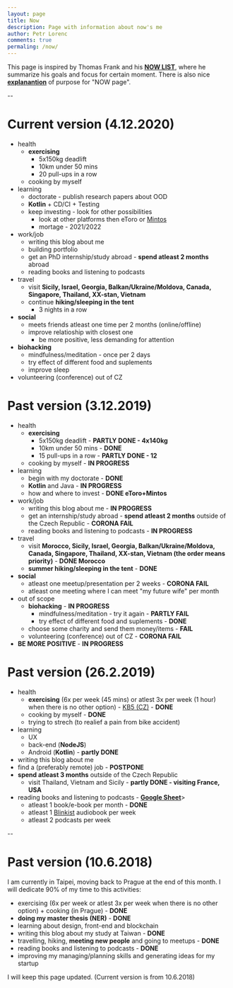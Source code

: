 ```yaml
---
layout: page
title: Now
description: Page with information about now's me
author: Petr Lorenc
comments: true
permaling: /now/
---
```


This page is inspired by Thomas Frank and his <a href="https://collegeinfogeek.com/now/">**NOW LIST**</a>, where he summarize his goals and focus for certain moment. There is also nice <a href="https://nownownow.com/about">**explanantion**</a> of purpose for "NOW page".

--

# Current version (4.12.2020)
 * health
   * **exercising** 
     * 5x150kg deadlift
     * 10km under 50 mins
     * 20 pull-ups in a row
   * cooking by myself
 * learning
   * doctorate - publish research papers about OOD
   * **Kotlin** + CD/CI + Testing
   * keep investing - look for other possibilities
      * look at other platforms then eToro or <a href="https://www.mintos.com/cs/l/ref/JOT8P1">Mintos</a>
      * mortage - 2021/2022
 * work/job
   * writing this blog about me
   * building portfolio
   * get an PhD internship/study abroad - **spend atleast 2 months** abroad
   * reading books and listening to podcasts
 * travel
   * visit **Sicily, Israel, Georgia, Balkan/Ukraine/Moldova, Canada, Singapore, Thailand, XX-stan, Vietnam**
   * continue **hiking/sleeping in the tent**
      * 3 nights in a row
 * **social**
   * meets friends atleast one time per 2 months (online/offline)
   * improve relatioship with closest one
      * be more positive, less demanding for attention
 * **biohacking**
   * mindfulness/meditation - once per 2 days
   * try effect of different food and suplements
   * improve sleep
 * volunteering (conference) out of CZ

# Past version (3.12.2019)
 * health
   * **exercising** 
     * 5x150kg deadlift - **PARTLY DONE - 4x140kg**
     * 10km under 50 mins - **DONE**
     * 15 pull-ups in a row - **PARTLY DONE - 12**
   * cooking by myself - **IN PROGRESS**
 * learning
   * begin with my doctorate - **DONE**
   * **Kotlin** and Java - **IN PROGRESS**
   * how and where to invest - **DONE eToro+Mintos**
 * work/job
   * writing this blog about me - **IN PROGRESS**
   * get an internship/study abroad - **spend atleast 2 months** outside of the Czech Republic - **CORONA FAIL**
   * reading books and listening to podcasts - **IN PROGRESS**
 * travel
   * visit **Morocco, Sicily, Israel, Georgia, Balkan/Ukraine/Moldova, Canada, Singapore, Thailand, XX-stan, Vietnam (the order means priority)** - **DONE Morocco**
   * **summer hiking/sleeping in the tent** - **DONE**
 * **social**
   * atleast one meetup/presentation per 2 weeks - **CORONA FAIL**
   * atleast one meeting where I can meet "my future wife" per month
 * out of scope
   * **biohacking** - **IN PROGRESS**
      * mindfulness/meditation - try it again - **PARTLY FAIL**
      * try effect of different food and suplements - **DONE**
   * choose some charity and send them money/items - **FAIL**
   * volunteering (conference) out of CZ - **CORONA FAIL**
 * **BE MORE POSITIVE** - **IN PROGRESS**


# Past version (26.2.2019)

 * health
   * **exercising** (6x per week (45 mins) or atlest 3x per week (1 hour) when there is no other option) - <a href="http://www.kb5.cz/">KB5 (CZ)</a> - **DONE**
   * cooking by myself - **DONE**
   * trying to strech (to realief a pain from bike accident)
 * learning
   * UX
   * back-end (**NodeJS**)
   * Android (**Kotlin**) - **partly DONE**
 * writing this blog about me
 * find a (preferably remote) job - **POSTPONE**
 * **spend atleast 3 months** outside of the Czech Republic
   * visit Thailand, Vietnam and Sicily - **partly DONE - visiting France, USA**
 * reading books and listening to podcasts - <a href="https://docs.google.com/spreadsheets/d/1JmE8TcMCJDB0Y5l4Ygow_--zi4IRw6WR3TW9zaiAqUo/edit?usp=sharing">**Google Sheet**</a>>
   * atleast 1 book/e-book per month - **DONE**
   * atleast 1 <a href="https://www.blinkist.com/">Blinkist</a> audiobook per week
   * atleast 2 podcasts per week

--

# Past version (10.6.2018)

I am currently in Taipei, moving back to Prague at the end of this month. I will dedicate 90% of my time to this activities:

 * exercising (6x per week or atlest 3x per week when there is no other option) + cooking (in Prague) - **DONE**
 * **doing my master thesis (NER)** - **DONE**
 * learning about design, front-end and blockchain
 * writing this blog about my study at Taiwan - **DONE**
 * travelling, hiking, **meeting new people** and going to meetups - **DONE**
 * reading books and listening to podcasts - **DONE**
 * improving my managing/planning skills and generating ideas for my startup

I will keep this page updated. (Current version is from 10.6.2018)






